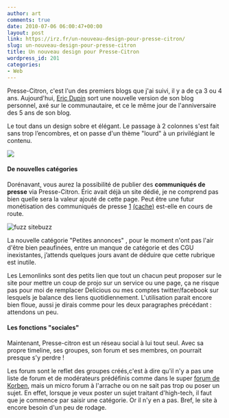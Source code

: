 ```yaml
---
author: art
comments: true
date: 2010-07-06 06:00:47+00:00
layout: post
link: https://irz.fr/un-nouveau-design-pour-presse-citron/
slug: un-nouveau-design-pour-presse-citron
title: Un nouveau design pour Presse-Citron
wordpress_id: 201
categories:
- Web
---
```


Presse-Citron, c'est l'un des premiers blogs que j'ai suivi, il y a de ça 3 ou 4 ans. Aujourd'hui, [Eric Dupin](http://www.ericdupin.com/) sort une nouvelle version de son blog personnel, axé sur le communautaire, et ce le même jour de l'anniversaire des 5 ans de son blog.

Le tout dans un design sobre et élégant. Le passage à 2 colonnes s'est fait sans trop l’encombres, et on passe d'un thème "lourd" à un privilégiant le contenu.

[![](https://static.irz.fr/2010/07/design-presse-citron-1024x773.png)](https://static.irz.fr/2010/07/design-presse-citron.png)



#### De nouvelles catégories



Dorénavant, vous aurez la possibilité de publier des **communiqués de presse** via Presse-Citron. Éric avait déjà un site dédié, je ne comprend pas bien quelle sera la valeur ajouté de cette page. Peut être une futur monétisation des communiqués de presse [1](http://www.presse-citron.net/soupe-de-liens#comment-266957) [(cache)](https://static.irz.fr/2010/07/Capture-d’écran-2010-07-06-à-20.14.40.png) est-elle en cours de route.

![fuzz sitebuzz](https://static.irz.fr/2010/07/Capture-d%E2%80%99%C3%A9cran-2010-07-06-%C3%A0-20.14.40.png)

La nouvelle catégorie "Petites annonces" , pour le moment n'ont pas l'air d'être bien peaufinées, entre un manque de catégorie et des CGU inexistantes, j’attends quelques jours avant de déduire que cette rubrique est inutile.

Les Lemonlinks sont des petits lien que tout un chacun peut proposer sur le site pour mettre un coup de projo sur un service ou une page, ça ne risque pas pour moi de remplacer Delicious ou mes comptes twitter/facebook sur lesquels je balance des liens quotidiennement. L'utilisation parait encore bien floue, aussi je dirais comme pour les deux paragraphes précédant : attendons un peu.



#### Les fonctions "sociales"



Maintenant, Presse-citron est un réseau social à lui tout seul. Avec sa propre timeline, ses groupes, son forum et ses membres, on pourrait presque s'y perdre !

Les forum sont le reflet des groupes créés,c'est à dire qu'il n'y a pas une liste de forum et de modérateurs prédéfinis comme dans le super [forum de Korben](http://forum.korben.info), mais un micro forum à l'arrache ou on ne sait pas trop ou poser un sujet. En effet, lorsque je veux poster un sujet traitant d'high-tech, il faut que je commence par saisir une catégorie. Or il n'y en a pas. Bref, le site à encore besoin d'un peu de rodage.


